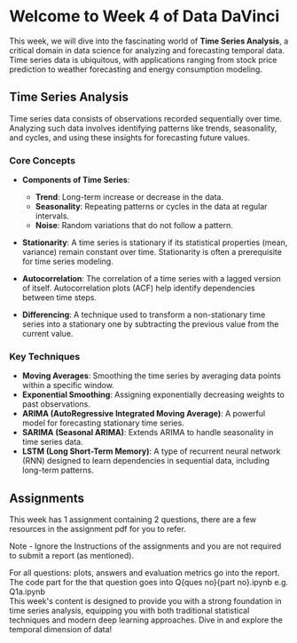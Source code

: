 # **Welcome to Week 4 of Data DaVinci**

This week, we will dive into the fascinating world of **Time Series Analysis**, a critical domain in data science for analyzing and forecasting temporal data. Time series data is ubiquitous, with applications ranging from stock price prediction to weather forecasting and energy consumption modeling.

## **Time Series Analysis**

Time series data consists of observations recorded sequentially over time. Analyzing such data involves identifying patterns like trends, seasonality, and cycles, and using these insights for forecasting future values.

### **Core Concepts**

- **Components of Time Series**:
  - **Trend**: Long-term increase or decrease in the data.
  - **Seasonality**: Repeating patterns or cycles in the data at regular intervals.
  - **Noise**: Random variations that do not follow a pattern.
  
- **Stationarity**: A time series is stationary if its statistical properties (mean, variance) remain constant over time. Stationarity is often a prerequisite for time series modeling.
  
- **Autocorrelation**: The correlation of a time series with a lagged version of itself. Autocorrelation plots (ACF) help identify dependencies between time steps.

- **Differencing**: A technique used to transform a non-stationary time series into a stationary one by subtracting the previous value from the current value.

### **Key Techniques**

- **Moving Averages**: Smoothing the time series by averaging data points within a specific window.
- **Exponential Smoothing**: Assigning exponentially decreasing weights to past observations.
- **ARIMA (AutoRegressive Integrated Moving Average)**: A powerful model for forecasting stationary time series.
- **SARIMA (Seasonal ARIMA)**: Extends ARIMA to handle seasonality in time series data.
- **LSTM (Long Short-Term Memory)**: A type of recurrent neural network (RNN) designed to learn dependencies in sequential data, including long-term patterns.

## **Assignments**

This week has 1 assignment containing 2 questions, there are a few resources in the assignment pdf for you to refer. 

Note - Ignore the Instructions of the assignments and you are not required to submit a report (as mentioned).

For all questions: plots, answers and evaluation metrics go into the report. The code part for the
that question goes into Q{ques no}{part no}.ipynb e.g. Q1a.ipynb
\
This week's content is designed to provide you with a strong foundation in time series analysis, equipping you with both traditional statistical techniques and modern deep learning approaches. Dive in and explore the temporal dimension of data!
